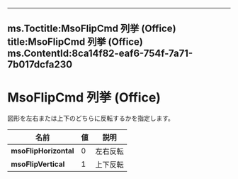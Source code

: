 

---
ms.Toctitle:MsoFlipCmd 列挙 (Office)
title:MsoFlipCmd 列挙 (Office)
ms.ContentId:8ca14f82-eaf6-754f-7a71-7b017dcfa230
---
# MsoFlipCmd 列挙 (Office)




図形を左右または上下のどちらに反転するかを指定します。

|**名前**|**値**|**説明**|
|---|---|---|
|**msoFlipHorizontal**|0|左右反転|
|**msoFlipVertical**|1|上下反転|




